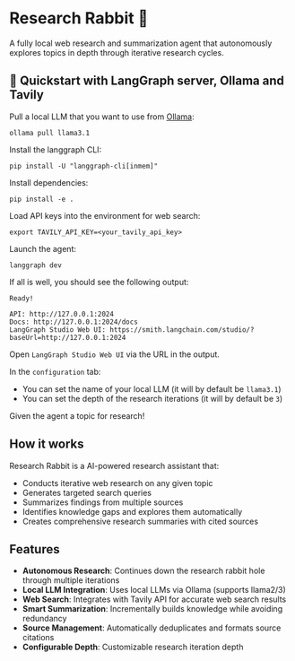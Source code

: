 # Research Rabbit 🐰

A fully local web research and summarization agent that autonomously explores topics in depth through iterative research cycles.

## 🚀 Quickstart with LangGraph server, Ollama and Tavily

Pull a local LLM that you want to use from [Ollama](https://ollama.com/search):
```
ollama pull llama3.1
```

Install the langgraph CLI:
```
pip install -U "langgraph-cli[inmem]"
```

Install dependencies:
```
pip install -e .
```

Load API keys into the environment for web search:
```
export TAVILY_API_KEY=<your_tavily_api_key>
```

Launch the agent:
```
langgraph dev
```

If all is well, you should see the following output:
```
Ready!

API: http://127.0.0.1:2024
Docs: http://127.0.0.1:2024/docs
LangGraph Studio Web UI: https://smith.langchain.com/studio/?baseUrl=http://127.0.0.1:2024
```

Open `LangGraph Studio Web UI` via the URL in the output. 

In the `configuration` tab:
* You can set the name of your local LLM (it will by default be `llama3.1`) 
* You can set the depth of the research iterations (it will by default be `3`)

Given the agent a topic for research!

## How it works

Research Rabbit is a  AI-powered research assistant that:
- Conducts iterative web research on any given topic
- Generates targeted search queries
- Summarizes findings from multiple sources
- Identifies knowledge gaps and explores them automatically
- Creates comprehensive research summaries with cited sources

## Features

- **Autonomous Research**: Continues down the research rabbit hole through multiple iterations
- **Local LLM Integration**: Uses local LLMs via Ollama (supports llama2/3)
- **Web Search**: Integrates with Tavily API for accurate web search results
- **Smart Summarization**: Incrementally builds knowledge while avoiding redundancy
- **Source Management**: Automatically deduplicates and formats source citations
- **Configurable Depth**: Customizable research iteration depth



